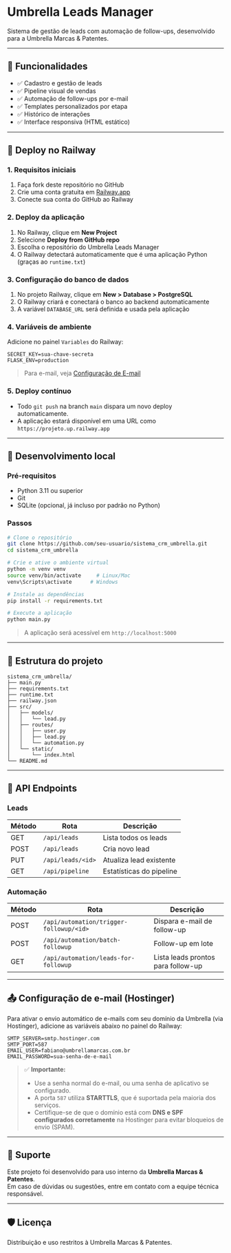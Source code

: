 # Umbrella Leads Manager

Sistema de gestão de leads com automação de follow-ups, desenvolvido para a Umbrella Marcas & Patentes.

---

## 🔧 Funcionalidades

- ✅ Cadastro e gestão de leads
- ✅ Pipeline visual de vendas
- ✅ Automação de follow-ups por e-mail
- ✅ Templates personalizados por etapa
- ✅ Histórico de interações
- ✅ Interface responsiva (HTML estático)

---

## 🚀 Deploy no Railway

### 1. Requisitos iniciais
1. Faça fork deste repositório no GitHub
2. Crie uma conta gratuita em [Railway.app](https://railway.app)
3. Conecte sua conta do GitHub ao Railway

### 2. Deploy da aplicação
1. No Railway, clique em **New Project**
2. Selecione **Deploy from GitHub repo**
3. Escolha o repositório do Umbrella Leads Manager
4. O Railway detectará automaticamente que é uma aplicação Python (graças ao `runtime.txt`)

### 3. Configuração do banco de dados
1. No projeto Railway, clique em **New > Database > PostgreSQL**
2. O Railway criará e conectará o banco ao backend automaticamente
3. A variável `DATABASE_URL` será definida e usada pela aplicação

### 4. Variáveis de ambiente
Adicione no painel `Variables` do Railway:

```env
SECRET_KEY=sua-chave-secreta
FLASK_ENV=production
```

> Para e-mail, veja [Configuração de E-mail](#📤-configuração-de-e-mail-hostinger)

### 5. Deploy contínuo
- Todo `git push` na branch `main` dispara um novo deploy automaticamente.
- A aplicação estará disponível em uma URL como `https://projeto.up.railway.app`

---

## 🧪 Desenvolvimento local

### Pré-requisitos
- Python 3.11 ou superior
- Git
- SQLite (opcional, já incluso por padrão no Python)

### Passos
```bash
# Clone o repositório
git clone https://github.com/seu-usuario/sistema_crm_umbrella.git
cd sistema_crm_umbrella

# Crie e ative o ambiente virtual
python -m venv venv
source venv/bin/activate     # Linux/Mac
venv\Scripts\activate      # Windows

# Instale as dependências
pip install -r requirements.txt

# Execute a aplicação
python main.py
```

> A aplicação será acessível em `http://localhost:5000`

---

## 📁 Estrutura do projeto

```
sistema_crm_umbrella/
├── main.py
├── requirements.txt
├── runtime.txt
├── railway.json
├── src/
│   ├── models/
│   │   └── lead.py
│   ├── routes/
│   │   ├── user.py
│   │   ├── lead.py
│   │   └── automation.py
│   └── static/
│       └── index.html
└── README.md
```

---

## 🔌 API Endpoints

### Leads
| Método | Rota                | Descrição                   |
|--------|---------------------|-----------------------------|
| GET    | `/api/leads`        | Lista todos os leads        |
| POST   | `/api/leads`        | Cria novo lead              |
| PUT    | `/api/leads/<id>`   | Atualiza lead existente     |
| GET    | `/api/pipeline`     | Estatísticas do pipeline    |

### Automação
| Método | Rota                                       | Descrição                           |
|--------|--------------------------------------------|-------------------------------------|
| POST   | `/api/automation/trigger-followup/<id>`    | Dispara e-mail de follow-up         |
| POST   | `/api/automation/batch-followup`           | Follow-up em lote                   |
| GET    | `/api/automation/leads-for-followup`       | Lista leads prontos para follow-up  |

---

## 📤 Configuração de e-mail (Hostinger)

Para ativar o envio automático de e-mails com seu domínio da Umbrella (via Hostinger), adicione as variáveis abaixo no painel do Railway:

```env
SMTP_SERVER=smtp.hostinger.com
SMTP_PORT=587
EMAIL_USER=fabiano@umbrellamarcas.com.br
EMAIL_PASSWORD=sua-senha-de-e-mail
```

> ✅ **Importante:**
> - Use a senha normal do e-mail, ou uma senha de aplicativo se configurado.
> - A porta `587` utiliza **STARTTLS**, que é suportada pela maioria dos serviços.
> - Certifique-se de que o domínio está com **DNS e SPF configurados corretamente** na Hostinger para evitar bloqueios de envio (SPAM).

---

## 💬 Suporte

Este projeto foi desenvolvido para uso interno da **Umbrella Marcas & Patentes**.  
Em caso de dúvidas ou sugestões, entre em contato com a equipe técnica responsável.

---

## 🛡️ Licença

Distribuição e uso restritos à Umbrella Marcas & Patentes.
